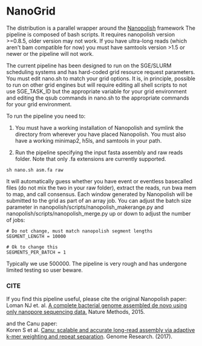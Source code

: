 # NanoGrid

The distribution is a parallel wrapper around the [Nanopolish](https://github.com/jts/nanopolish) framework The pipeline is composed of bash scripts. It requires nanopolish version >=0.8.5, older version may not work. If you have ultra-long reads (which aren't bam compatible for now) you must have samtools version >1.5 or newer or the pipeline will not work.

The current pipeline has been designed to run on the SGE/SLURM scheduling systems and has hard-coded grid resource request parameters. You must edit nano.sh to match your grid options. It is, in principle, possible to run on other grid engines but will require editing all shell scripts to not use SGE_TASK_ID but the appropriate variable for your grid environment and editing the qsub commands in nano.sh to the appropriate commands for your grid environment.

To run the pipeline you need to:

1. You must have a working installation of Nanopolish and symlink the directory from wherever you have placed Nanopolish. You must also have a working minimap2, h5ls, and samtools in your path.

2. Run the pipeline specifying the input fasta assembly and raw reads folder. Note that only .fa extensions are currently supported.

```
sh nano.sh asm.fa raw
```

It will automatically guess whether you have event or eventless basecalled files (do not mix the two in your raw folder), extract the reads, run bwa mem to map, and call consensus. Each window generated by Nanopolish will be submitted to the grid as part of an array job. You can adjust the batch size parameter in nanopolish/scripts/nanopolish_makerange.py and nanopolish/scripts/nanopolish_merge.py up or down to adjust the number of jobs:

```
# Do not change, must match nanopolish segment lengths
SEGMENT_LENGTH = 10000

# Ok to change this
SEGMENTS_PER_BATCH = 1
```

Typically we use 500000. The pipeline is very rough and has undergone limited testing so user beware.

### CITE
If you find this pipeline useful, please cite the original Nanopolish paper:<br>
Loman NJ et. al. [A complete bacterial genome assembled de novo using only nanopore sequencing data.](http://www.nature.com/nmeth/journal/v12/n8/abs/nmeth.3444.html) Nature Methods, 2015.

and the Canu paper:<br>
Koren S et al. [Canu: scalable and accurate long-read assembly via adaptive k-mer weighting and repeat separation](https://doi.org/10.1101/gr.215087.116). Genome Research. (2017).
